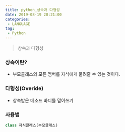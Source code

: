 ```yaml
---
title: python_상속과 다형성
date: 2019-08-19 20:21:00
categories:
 - LANGUAGE
tag:
 - Python
---
```


> 상속과 다형성

### 상속이란?

- 부모클래스의 모든 멤버를 자식에게 물려줄 수 있는 것이다.



### 다형성(Overide)

- 상속받은 메소드 바디를 덮어쓰기



### 사용법

```python
class 자식클래스(부모클래스)
```

